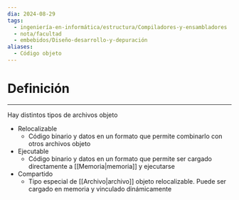```yaml
---
dia: 2024-08-29
tags:
  - ingeniería-en-informática/estructura/Compiladores-y-ensambladores
  - nota/facultad
  - embebidos/Diseño-desarrollo-y-depuración
aliases:
  - Código objeto
---
```

# Definición
---
Hay distintos tipos de archivos objeto

* Relocalizable
    * Código binario y datos en un formato que permite combinarlo con otros archivos objeto
* Ejecutable
    * Código binario y datos en un formato que permite ser cargado directamente a [[Memoria|memoria]] y ejecutarse
* Compartido
    * Tipo especial de [[Archivo|archivo]] objeto relocalizable. Puede ser cargado en memoria y vinculado dinámicamente